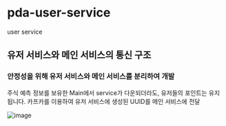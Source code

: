 # pda-user-service
user service

## 유저 서비스와 메인 서비스의 통신 구조

### 안정성을 위해 유저 서비스와 메인 서비스를 분리하여 개발
주식 예측 정보를 보유한 Main에서 service가 다운되더라도, 유저들의 포인트는 유지됩니다.
카프카를 이용하여 유저 서비스에 생성된 UUID를 메인 서비스에 전달

![image](https://github.com/PDA-Project/pda-user-service/assets/76419984/08bbe448-9545-4192-8d02-5ef635024552)
</br>




